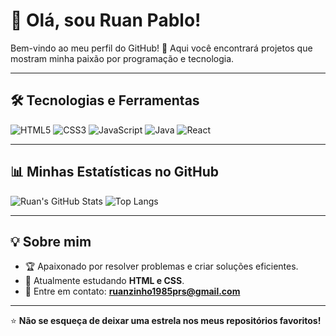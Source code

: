 # 👋 Olá, sou Ruan Pablo!

Bem-vindo ao meu perfil do GitHub! 🚀 Aqui você encontrará projetos que mostram minha paixão por programação e tecnologia.

---

## 🛠️ Tecnologias e Ferramentas

![HTML5](https://img.shields.io/badge/HTML5-E34F26?style=for-the-badge&logo=html5&logoColor=white)
![CSS3](https://img.shields.io/badge/CSS3-1572B6?style=for-the-badge&logo=css3&logoColor=white)
![JavaScript](https://img.shields.io/badge/JavaScript-F7DF1E?style=for-the-badge&logo=javascript&logoColor=black)
![Java](https://img.shields.io/badge/Java-007396?style=for-the-badge&logo=java&logoColor=white)
![React](https://img.shields.io/badge/React-61DAFB?style=for-the-badge&logo=react&logoColor=black)

---

## 📊 Minhas Estatísticas no GitHub

![Ruan's GitHub Stats](https://github-readme-stats.vercel.app/api?username=ruanp23&show_icons=true&theme=radical)
![Top Langs](https://github-readme-stats.vercel.app/api/top-langs/?username=ruanp23&layout=compact&theme=radical)

---

## 💡 Sobre mim

- 🏆 Apaixonado por resolver problemas e criar soluções eficientes.
- 🌱 Atualmente estudando **HTML e CSS**.
- 📧 Entre em contato: **ruanzinho1985prs@gmail.com**

---

⭐️ **Não se esqueça de deixar uma estrela nos meus repositórios favoritos!**
